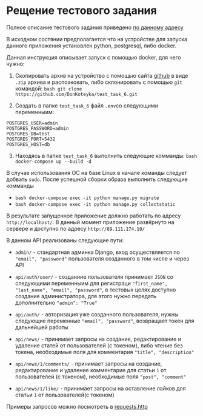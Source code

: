 # Рещение тестового задания

Полное описание тестового задания приведено [по данному адресу](https://github.com/DonKoteyka/test_task_6/blob/main/Task.docx)

В исходном состянии предполагается что на устройстве для запуска данного приложения  установлен python, postgresql, либо docker. 

Данная инструкция описывает запуск с помощью docker, для чего нужно:
1.   Скопировать архив на устройство с помощью сайта [github](https://github.com/DonKoteyka/test_task_6/) в виде `.zip` архива и распоаковать, либо склонировать с помощью `git` командой:
```bash git clone https://github.com/DonKoteyka/test_task_6.git```

2.  Создать в папке `test_task_6`  файл `.env`со следующими переменныим:
```
POSTGRES_USER=admin
POSTGRES_PASSWORD=admin
POSTGRES_DB=test
POSTGRES_PORT=5432
POSTGRES_HOST=db
```
3.  Находясь в папке `test_task_6` выполнить следующие комманды:
```bash docker-compose up --build -d ``` 

В случае использования ОС на базе Linux в начале команды следует добвать `sudo`.
После успешной сборки образа выполнить следующие комманды

- ```bash docker-compose exec -it python manage.py migrate ```
- ```bash docker-compose exec -it python manage.py collectstatic ```

В результате запущенное приложение должно работать по адресу `http://localhost/`. В данный момент приложение развёрнуто на сервере и доступно по адресу
`http://89.111.174.10/`

В данном API реализованы следующие пути:

- `admin/` - стандартная админка Django, вход осуществляется по `"email", "password"` пользователя созданного в том числе и через API

- `api/auth/user/` - созданиие пользователя принимает `JSON` со следующими переменныим для регистраци `"first_name", "last_name", "email", "password"`, в тестовых целях доступно создание администратора, для этого нужно передать дополнительно `"admin": "True"`

- `api/auth/` - авторизация уже созданного пользователя, нужны следующие переменные `"email", "password"`, возвращает токен для дальнейшей работы

- `api/news/` - принимает запросы на создание, редактирование и удаление статей от пользователей (с токеном), либо чтение без токена, необходимые поля для комментария `"title", "description"`

- `api/news/1/comments/` - принимает запросы на создание, редактирование и удаление комментарие для статьи `1` от пользователей (с токеном), необходимые поля `"post", "comment"`

- `api/news/1/like/` - принимает запросы на оставление лайков для статьи `1` от пользователей(с токеном)

Примеры запросов можно посмотреть в [requests.http](https://github.com/DonKoteyka/test_task_6/blob/main/requests.http)
